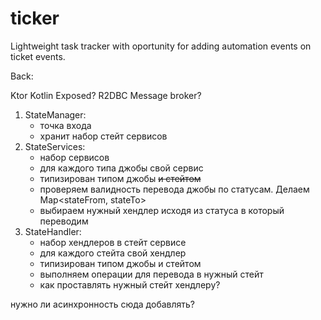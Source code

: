 # ticker
Lightweight task tracker with oportunity for adding automation events on ticket events.

Back:

Ktor
Kotlin
Exposed?
R2DBC
Message broker?

1) StateManager:
   - точка входа
   - хранит набор стейт сервисов
2) StateServices:
   - набор сервисов
   - для каждого типа джобы свой сервис
   - типизирован типом джобы ~~и стейтом~~
   - проверяем валидность перевода джобы по статусам. Делаем Map<stateFrom, stateTo>
   - выбираем нужный хендлер исходя из статуса в который переводим
3) StateHandler:
   - набор хендлеров в стейт сервисе
   - для каждого стейта свой хендлер
   - типизирован типом джобы и стейтом
   - выполняем операции для перевода в нужный стейт
   - как проставлять нужный стейт хендлеру?

нужно ли асинхронность сюда добавлять?